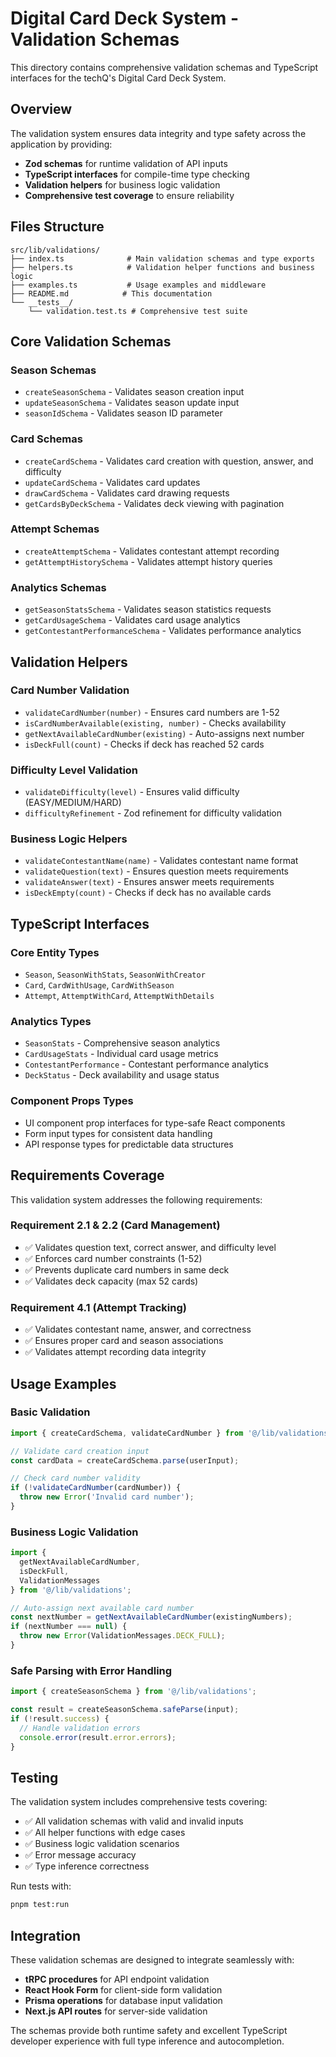 # Digital Card Deck System - Validation Schemas

This directory contains comprehensive validation schemas and TypeScript interfaces for the techQ's Digital Card Deck System.

## Overview

The validation system ensures data integrity and type safety across the application by providing:

- **Zod schemas** for runtime validation of API inputs
- **TypeScript interfaces** for compile-time type checking
- **Validation helpers** for business logic validation
- **Comprehensive test coverage** to ensure reliability

## Files Structure

```
src/lib/validations/
├── index.ts              # Main validation schemas and type exports
├── helpers.ts            # Validation helper functions and business logic
├── examples.ts           # Usage examples and middleware
├── README.md            # This documentation
└── __tests__/
    └── validation.test.ts # Comprehensive test suite
```

## Core Validation Schemas

### Season Schemas
- `createSeasonSchema` - Validates season creation input
- `updateSeasonSchema` - Validates season update input
- `seasonIdSchema` - Validates season ID parameter

### Card Schemas
- `createCardSchema` - Validates card creation with question, answer, and difficulty
- `updateCardSchema` - Validates card updates
- `drawCardSchema` - Validates card drawing requests
- `getCardsByDeckSchema` - Validates deck viewing with pagination

### Attempt Schemas
- `createAttemptSchema` - Validates contestant attempt recording
- `getAttemptHistorySchema` - Validates attempt history queries

### Analytics Schemas
- `getSeasonStatsSchema` - Validates season statistics requests
- `getCardUsageSchema` - Validates card usage analytics
- `getContestantPerformanceSchema` - Validates performance analytics

## Validation Helpers

### Card Number Validation
- `validateCardNumber(number)` - Ensures card numbers are 1-52
- `isCardNumberAvailable(existing, number)` - Checks availability
- `getNextAvailableCardNumber(existing)` - Auto-assigns next number
- `isDeckFull(count)` - Checks if deck has reached 52 cards

### Difficulty Level Validation
- `validateDifficulty(level)` - Ensures valid difficulty (EASY/MEDIUM/HARD)
- `difficultyRefinement` - Zod refinement for difficulty validation

### Business Logic Helpers
- `validateContestantName(name)` - Validates contestant name format
- `validateQuestion(text)` - Ensures question meets requirements
- `validateAnswer(text)` - Ensures answer meets requirements
- `isDeckEmpty(count)` - Checks if deck has no available cards

## TypeScript Interfaces

### Core Entity Types
- `Season`, `SeasonWithStats`, `SeasonWithCreator`
- `Card`, `CardWithUsage`, `CardWithSeason`
- `Attempt`, `AttemptWithCard`, `AttemptWithDetails`

### Analytics Types
- `SeasonStats` - Comprehensive season analytics
- `CardUsageStats` - Individual card usage metrics
- `ContestantPerformance` - Contestant performance analytics
- `DeckStatus` - Deck availability and usage status

### Component Props Types
- UI component prop interfaces for type-safe React components
- Form input types for consistent data handling
- API response types for predictable data structures

## Requirements Coverage

This validation system addresses the following requirements:

### Requirement 2.1 & 2.2 (Card Management)
- ✅ Validates question text, correct answer, and difficulty level
- ✅ Enforces card number constraints (1-52)
- ✅ Prevents duplicate card numbers in same deck
- ✅ Validates deck capacity (max 52 cards)

### Requirement 4.1 (Attempt Tracking)
- ✅ Validates contestant name, answer, and correctness
- ✅ Ensures proper card and season associations
- ✅ Validates attempt recording data integrity

## Usage Examples

### Basic Validation
```typescript
import { createCardSchema, validateCardNumber } from '@/lib/validations';

// Validate card creation input
const cardData = createCardSchema.parse(userInput);

// Check card number validity
if (!validateCardNumber(cardNumber)) {
  throw new Error('Invalid card number');
}
```

### Business Logic Validation
```typescript
import { 
  getNextAvailableCardNumber, 
  isDeckFull, 
  ValidationMessages 
} from '@/lib/validations';

// Auto-assign next available card number
const nextNumber = getNextAvailableCardNumber(existingNumbers);
if (nextNumber === null) {
  throw new Error(ValidationMessages.DECK_FULL);
}
```

### Safe Parsing with Error Handling
```typescript
import { createSeasonSchema } from '@/lib/validations';

const result = createSeasonSchema.safeParse(input);
if (!result.success) {
  // Handle validation errors
  console.error(result.error.errors);
}
```

## Testing

The validation system includes comprehensive tests covering:

- ✅ All validation schemas with valid and invalid inputs
- ✅ All helper functions with edge cases
- ✅ Business logic validation scenarios
- ✅ Error message accuracy
- ✅ Type inference correctness

Run tests with:
```bash
pnpm test:run
```

## Integration

These validation schemas are designed to integrate seamlessly with:

- **tRPC procedures** for API endpoint validation
- **React Hook Form** for client-side form validation
- **Prisma operations** for database input validation
- **Next.js API routes** for server-side validation

The schemas provide both runtime safety and excellent TypeScript developer experience with full type inference and autocompletion.